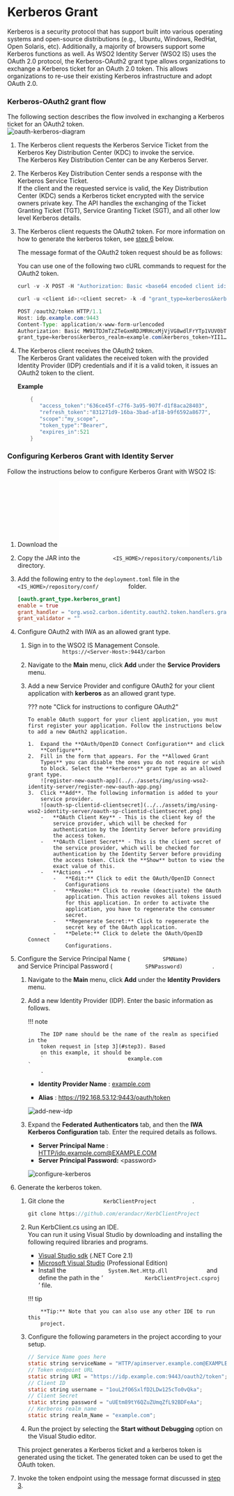 # Kerberos Grant

Kerberos is a security protocol that has support built into various
operating systems and open-source distributions (e.g.,  Ubuntu, Windows,
RedHat, Open Solaris, etc). Additionally, a majority of browsers support
some Kerberos functions as well. As WSO2 Identity Server (WSO2 IS) uses
the OAuth 2.0 protocol, the Kerberos-OAuth2 grant type allows
organizations to exchange a Kerberos ticket for an OAuth 2.0 token. This
allows organizations to re-use their existing Kerberos infrastructure
and adopt OAuth 2.0.

### Kerberos-OAuth2 grant flow

The following section describes the flow involved in exchanging a
Kerberos ticket for an OAuth2 token.  
![oauth-kerberos-diagram](../../assets/img/using-wso2-identity-server/oauth-kerberos-diagram.png)

1.  The Kerberos client requests the Kerberos Service Ticket from the
    Kerberos Key Distribution Center (KDC) to invoke the service.  
    The Kerberos Key Distribution Center can be any Kerberos Server.
2.  The Kerberos Key Distribution Center sends a response with the
    Kerberos Service Ticket.  
    If the client and the requested service is valid, the Key
    Distribution Center (KDC) sends a Kerberos ticket encrypted with the
    service owners private key. The API handles the exchanging of the
    Ticket Granting Ticket (TGT), Service Granting Ticket (SGT), and all
    other low level Kerberos details. <a name="step3"></a>
3.  The Kerberos client requests the OAuth2 token. For more information
    on how to generate the kerberos token, see [step
    6](#step6) below.  
      
    The message format of the OAuth2 token request should be as
    follows:  

    You can use one of the following two cURL commands to request for
    the OAuth2 token.

    ``` java tab="Request1"
    curl -v -X POST -H "Authorization: Basic <base64 encoded client id:client secret value>" -k -d "grant_type=kerberos&kerberos_realm=<kerberos realm>&kerberos_token=<kerberos token>" -H "Content-Type:application/x-www-form-urlencoded" https://localhost:9443/oauth2/token
    ```

    ``` java tab="Request2"
    curl -u <client id>:<client secret> -k -d "grant_type=kerberos&kerberos_realm=<kerberos realm>&kerberos_token=<kerberos token>" -H "Content-Type:application/x-www-form-urlencoded" https://localhost:9443/oauth2/token
    ```

    ``` java tab="Response"
    POST /oauth2/token HTTP/1.1
    Host: idp.example.com:9443
    Content-Type: application/x-www-form-urlencoded
    Authorization: Basic MW91TDJmTzZTeGxmRDJMRHcxMjVjVG8wdlFrYTp1VUV0bTg5dFk2UVp1WlVtcVpmTDkyQkRGZUFh
    grant_type=kerberos&kerberos_realm=example.com&kerberos_token=YII1…
    ```

4.  The Kerberos client receives the OAuth2 token.  
    The Kerberos Grant validates the received token with the provided
    Identity Provider (IDP) credentials and if it is a valid token, it
    issues an OAuth2 token to the client.

    **Example**

    ``` java
        {  
           "access_token":"636ce45f-c7f6-3a95-907f-d1f8aca28403",
           "refresh_token":"831271d9-16ba-3bad-af18-b9f6592a8677",
           "scope":"my_scope",
           "token_type":"Bearer",
           "expires_in":521
        }
    ```

### Configuring Kerberos Grant with Identity Server

Follow the instructions below to configure Kerberos Grant with WSO2 IS:

1.  Download the ![kerberos grant .jar file](../../assets/attachments/kerberos-grant-1.0.0.jar)
2.  Copy the JAR into the
    `           <IS_HOME>/repository/components/lib          `
    directory.

3.  Add the following entry to the `deployment.toml` file in the `           <IS_HOME>/repository/conf/          ` folder.

    ``` toml
    [oauth.grant_type.kerberos_grant]
    enable = true
    grant_handler = "org.wso2.carbon.identity.oauth2.token.handlers.grant.KerberosGrantHandler"
    grant_validator = ""
    ```

4.  Configure OAuth2 with IWA as an allowed grant type.

    1.  Sign in to the WSO2 IS Management Console.  
        `            https://<Server-Host>:9443/carbon           `
    2.  Navigate to the **Main** menu, click **Add** under the **Service
        Providers** menu. `                       `
    3.  Add a new Service Provider and configure OAuth2 for your client
        application with **kerberos** as an allowed grant type.

        ??? note "Click for instructions to configure OAuth2"

            To enable OAuth support for your client application, you must
            first register your application. Follow the instructions below
            to add a new OAuth2 application.

            1.  Expand the **OAuth/OpenID Connect Configuration** and click
                **Configure**.
            2.  Fill in the form that appears. For the **Allowed Grant
                Types** you can disable the ones you do not require or wish
                to block. Select the **kerberos** grant type as an allowed grant type.
                ![register-new-oauth-app](../../assets/img/using-wso2-identity-server/register-new-oauth-app.png)
            3.  Click **Add**. The following information is added to your
                service provider.
                ![oauth-sp-clientid-clientsecret](../../assets/img/using-wso2-identity-server/oauth-sp-clientid-clientsecret.png)
                -   **OAuth Client Key** - This is the client key of the
                    service provider, which will be checked for
                    authentication by the Identity Server before providing
                    the access token.
                -   **OAuth Client Secret** - This is the client secret of
                    the service provider, which will be checked for
                    authentication by the Identity Server before providing
                    the access token. Click the **Show** button to view the
                    exact value of this.
                -   **Actions -**
                    -   **Edit:** Click to edit the OAuth/OpenID Connect
                        Configurations
                    -   **Revoke:** Click to revoke (deactivate) the OAuth
                        application. This action revokes all tokens issued
                        for this application. In order to activate the
                        application, you have to regenerate the consumer
                        secret.
                    -   **Regenerate Secret:** Click to regenerate the
                        secret key of the OAuth application.
                    -   **Delete:** Click to delete the OAuth/OpenID Connect
                        Configurations.

5.  Configure the Service Principal Name (
    `           SPNName)          ` and Service Principal Password (
    `           SPNPassword)          ` .

    1.  Navigate to the **Main** menu, click **Add** under the
        **Identity Providers** menu.

    2.  Add a new Identity Provider (IDP). Enter the basic information
        as follows.

        !!! note
        
                The IDP name should be the name of the realm as specified in the
                token request in [step 3](#step3). Based
                on this example, it should be
                `                           example.com                         `
                .
        

        -   **Identity Provider Name** :
            [example.com](http://example.com)

        -   **Alias** : <https://192.168.53.12:9443/oauth/token>

        ![add-new-idp](../../assets/img/using-wso2-identity-server/add-new-idp.png)

    3.  Expand the **Federated Authenticators** tab, and then the **IWA
        Kerberos Configuration** tab. Enter the required details as
        follows.  
        -   **Server Principal Name** :
            <HTTP/idp.example.com@EXAMPLE.COM>
        -   **Server Principal Password:** \<password\>

        ![configure-kerberos](../../assets/img/using-wso2-identity-server/configure-kerberos.png)
        
        <a name="step6"></a>
6.  Generate the kerberos token.

    1.  Git clone the `             KerbClientProject            ` .

        ``` java
        git clone https://github.com/erandacr/KerbClientProject
        ```

    2.  Run KerbClient.cs using an IDE.  
        You can run it using Visual Studio by downloading and installing
        the following required libraries and programs.

        -   [Visual Studio
            sdk](https://www.microsoft.com/net/download/visual-studio-sdks)
            (.NET Core 2.1)
        -   [Microsoft Visual
            Studio](https://visualstudio.microsoft.com/downloads/)
            (Professional Edition)
        -   Install the `              System.Net.Http.dll             `
            and define the path in the ‘
            `              KerbClientProject.csproj             ` ’
            file.

        !!! tip
        
                **Tip:** Note that you can also use any other IDE to run this
                project.
        

    3.  Configure the following parameters in the project according to
        your setup.

        ``` java
        // Service Name goes here
        static string serviceName = "HTTP/apimserver.example.com@EXAMPLE.COM";
        // Token endpoint URL
        static string URI = "https://idp.example.com:9443/oauth2/token";
        // Client ID
        static string username = "1ouL2fO6SxlfD2LDw125cTo0vQka";
        // Client Secret
        static string password = "uUEtm89tY6QZuZUmqZfL92BDFeAa";
        // Kerberos realm name
        static string realm_Name = "example.com";
        ```

    4.  Run the project by selecting the **Start without Debugging**
        option on the Visual Studio editor.

    This project generates a Kerberos ticket and a kerberos token is
    generated using the ticket. The generated token can be used to get
    the OAuth token.

7.  Invoke the token endpoint using the message format discussed in
    [step 3](#step3).

